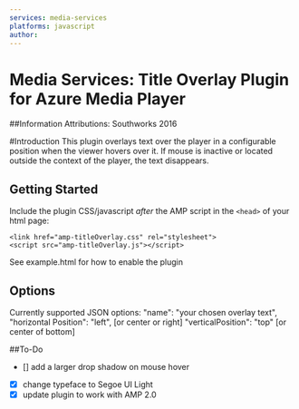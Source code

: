 ```yaml
---
services: media-services
platforms: javascript
author: 
---
```

# Media Services: Title Overlay Plugin for Azure Media Player


##Information
Attributions:  Southworks 2016

#Introduction
This plugin overlays text over the player in a configurable position when the viewer hovers over it. If mouse is inactive or located outside the context of the player, the text disappears. 

## Getting Started
Include the plugin CSS/javascript *after* the AMP script in the `<head>` of your html page:

```<link href="amp-titleOverlay.css" rel="stylesheet">```<br />
```<script src="amp-titleOverlay.js"></script>```

See example.html for how to enable the plugin 

## Options

Currently supported JSON options: 
"name": "your chosen overlay text",
"horizontal Position": "left", [or center or right] 
"verticalPosition": "top" [or center of bottom]


##To-Do
- [] add a larger drop shadow on mouse hover 
- [x] change typeface to Segoe UI Light
- [x] update plugin to work with AMP 2.0 
